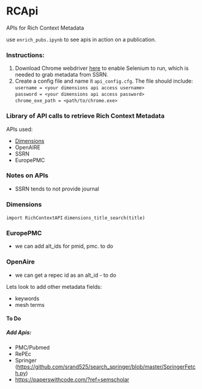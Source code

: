 # RCApi
APIs for Rich Context Metadata

use `enrich_pubs.ipynb` to see apis in action on a publication.

### Instructions:
1. Download Chrome webdriver [here](https://chromedriver.chromium.org/downloads) to enable Selenium to run, which is needed to grab metadata from SSRN.
2. Create a config file and name it `api_config.cfg`. 
The file should include: <br /> 
`username = <your dimensions api access username>` <br /> 
`password = <your dimensions api access password>`<br /> 
`chrome_exe_path = <path/to/chrome.exe>`<br /> 

### Library of API calls to retrieve Rich Context Metadata

APIs used:
* [Dimensions](https://docs.dimensions.ai/dsl/api.html)
* OpenAIRE
* SSRN
* EuropePMC



### Notes on APIs
* SSRN tends to not provide journal

### Dimensions
`import RichContextAPI`
`dimensions_title_search(title)`

### EuropePMC
- we can add alt_ids for pmid, pmc. to do

### OpenAire
- we can get a repec id as an alt_id - to do

Lets look to add other metadata fields:
* keywords
* mesh terms

#### To Do
##### Add Apis:
* PMC/Pubmed
* RePEc
* Springer (https://github.com/srand525/search_springer/blob/master/SpringerFetch.py)
* https://paperswithcode.com/?ref=semscholar
